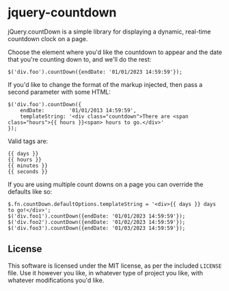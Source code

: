# jquery-countdown

jQuery.countDown is a simple library for displaying a dynamic, real-time
countdown clock on a page.

Choose the element where you'd like the countdown to appear and the date
that you're counting down to, and we'll do the rest:

	$('div.foo').countDown({endDate: '01/01/2023 14:59:59'});

If you'd like to change the format of the markup injected, then pass
a second parameter with some HTML:

	$('div.foo').countDown({
		endDate:        '01/01/2013 14:59:59',
		templateString: '<div class="countdown">There are <span class="hours">{{ hours }}<span> hours to go.</div>'
	});

Valid tags are:

	{{ days }}
	{{ hours }}
	{{ minutes }}
	{{ seconds }}

If you are using multiple count downs on a page you can override the defaults like so:

	$.fn.countDown.defaultOptions.templateString = '<div>{{ days }} days to go!</div>';
	$('div.foo1').countDown({endDate: '01/01/2023 14:59:59'});
	$('div.foo2').countDown({endDate: '01/02/2023 14:59:59'});
	$('div.foo3').countDown({endDate: '01/03/2023 14:59:59'});

## License

This software is licensed under the MIT license, as per the included
`LICENSE` file. Use it however you like, in whatever type of project you
like, with whatever modifications you'd like.
